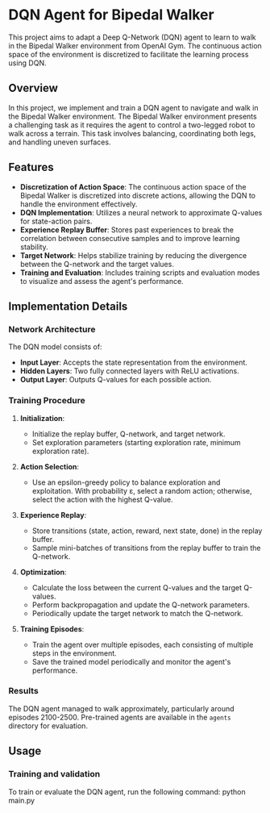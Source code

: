 # DQN Agent for Bipedal Walker

This project aims to adapt a Deep Q-Network (DQN) agent to learn to walk in the Bipedal Walker environment from OpenAI Gym. The continuous action space of the environment is discretized to facilitate the learning process using DQN.

## Overview

In this project, we implement and train a DQN agent to navigate and walk in the Bipedal Walker environment. The Bipedal Walker environment presents a challenging task as it requires the agent to control a two-legged robot to walk across a terrain. This task involves balancing, coordinating both legs, and handling uneven surfaces.

## Features

- **Discretization of Action Space**: The continuous action space of the Bipedal Walker is discretized into discrete actions, allowing the DQN to handle the environment effectively.
- **DQN Implementation**: Utilizes a neural network to approximate Q-values for state-action pairs.
- **Experience Replay Buffer**: Stores past experiences to break the correlation between consecutive samples and to improve learning stability.
- **Target Network**: Helps stabilize training by reducing the divergence between the Q-network and the target values.
- **Training and Evaluation**: Includes training scripts and evaluation modes to visualize and assess the agent's performance.

## Implementation Details

### Network Architecture

The DQN model consists of:
- **Input Layer**: Accepts the state representation from the environment.
- **Hidden Layers**: Two fully connected layers with ReLU activations.
- **Output Layer**: Outputs Q-values for each possible action.

### Training Procedure

1. **Initialization**:
   - Initialize the replay buffer, Q-network, and target network.
   - Set exploration parameters (starting exploration rate, minimum exploration rate).

2. **Action Selection**:
   - Use an epsilon-greedy policy to balance exploration and exploitation. With probability ε, select a random action; otherwise, select the action with the highest Q-value.

3. **Experience Replay**:
   - Store transitions (state, action, reward, next state, done) in the replay buffer.
   - Sample mini-batches of transitions from the replay buffer to train the Q-network.

4. **Optimization**:
   - Calculate the loss between the current Q-values and the target Q-values.
   - Perform backpropagation and update the Q-network parameters.
   - Periodically update the target network to match the Q-network.

5. **Training Episodes**:
   - Train the agent over multiple episodes, each consisting of multiple steps in the environment.
   - Save the trained model periodically and monitor the agent's performance.

### Results

The DQN agent managed to walk approximately, particularly around episodes 2100-2500. Pre-trained agents are available in the `agents` directory for evaluation.

## Usage

### Training and validation

To train or evaluate the DQN agent, run the following command: python main.py
